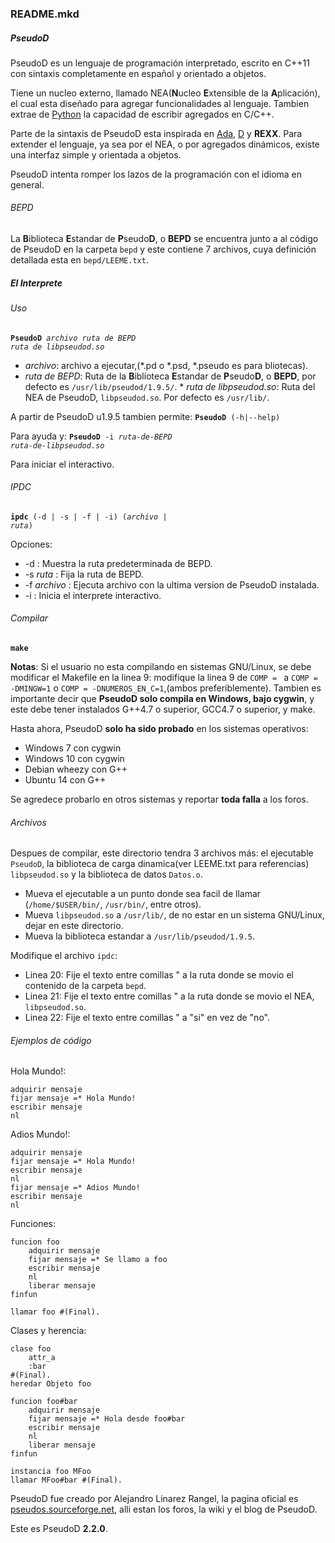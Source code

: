 ### README.mkd
##### PseudoD
PseudoD es un lenguaje de programación interpretado, escrito en C++11 con
sintaxis completamente en español y orientado a objetos.

Tiene un nucleo externo, llamado NEA(**N**ucleo **E**xtensible de la
**A**plicación), el cual esta diseñado para agregar funcionalidades al
lenguaje. Tambien extrae de [Python](https://www.python.org/ "Python.org")
la capacidad de escribir agregados en C/C++.

Parte de la sintaxis de PseudoD esta inspirada en
[Ada](http://es.wikipedia.org/wiki/Ada_%28lenguaje_de_programaci%C3%B3n%29 "Lenguaje de programacion Ada"),
[D](http://es.wikipedia.org/wiki/D_%28lenguaje_de_programaci%C3%B3n%29 "Lenguaje de programacion D")
y **REXX**. Para extender el lenguaje, ya sea por el NEA, o por agregados
dinámicos, existe una interfaz simple y orientada a objetos.

PseudoD intenta romper los lazos de la programación con el idioma en general.

###### BEPD

La **B**iblioteca **E**standar de **P**seudo**D**, o **BEPD** se
encuentra junto a al código de PseudoD en la carpeta `bepd` y este
contiene 7 archivos, cuya definición detallada esta en `bepd/LEEME.txt`.

##### El Interprete
###### Uso
<code>**PseudoD** *archivo* *ruta de BEPD* *ruta de libpseudod.so*</code>

* *archivo*: archivo a ejecutar,(*.pd o *.psd, *.pseudo es para bliotecas).
* *ruta de BEPD*: Ruta de la **B**iblioteca **E**standar de **P**seudo**D**,
o **BEPD**, por defecto es `/usr/lib/pseudod/1.9.5/`. * *ruta de libpseudod.so*:
Ruta del NEA de PseudoD, `libpseudod.so`. Por defecto es `/usr/lib/`.

A partir de PseudoD u1.9.5 tambien permite:
<code>**PseudoD** (\-h|\-\-help)</code>

Para ayuda y:
<code>**PseudoD** \-i *ruta-de-BEPD* *ruta-de-libpseudod.so*</code>

Para iniciar el interactivo.

###### IPDC
<code>**ipdc** (\-d | \-s | \-f | \-i) (*archivo* | *ruta*)</code>

Opciones:

* \-d : Muestra la ruta predeterminada de BEPD.
* \-s *ruta* : Fija la ruta de BEPD.
* \-f *archivo* : Ejecuta archivo con la ultima version de PseudoD instalada.
* \-i : Inicia el interprete interactivo.

###### Compilar
<code>**make**</code>

**Notas**: Si el usuario no esta compilando en sistemas GNU/Linux, se
debe modificar el Makefile en la linea 9: modifique la linea 9 de
`COMP = ` a `COMP = -DMINGW=1` o `COMP = -DNUMEROS_EN_C=1`,(ambos
preferiblemente). Tambien es importante decir que **PseudoD solo compila
en Windows, bajo cygwin**, y este debe tener instalados G++4.7 o superior,
GCC4.7 o superior, y make.

Hasta ahora, PseudoD **solo ha sido probado** en los sistemas operativos:

* Windows 7 con cygwin
* Windows 10 con cygwin
* Debian wheezy con G++
* Ubuntu 14 con G++

Se agredece probarlo en otros sistemas y reportar **toda falla** a los foros.

###### Archivos
Despues de compilar, este directorio tendra 3 archivos más: el ejecutable
`PseudoD`, la biblioteca de carga dinamica(ver LEEME.txt para referencias)
`libpseudod.so` y la biblioteca de datos `Datos.o`.

* Mueva el ejecutable a un punto donde sea facil de llamar (`/home/$USER/bin/`, `/usr/bin/`, entre otros).
* Mueva `libpseudod.so` a `/usr/lib/`, de no estar en un sistema GNU/Linux, dejar en este directorio.
* Mueva la biblioteca estandar a `/usr/lib/pseudod/1.9.5`.

Modifique el archivo `ipdc`:

* Linea 20: Fije el texto entre comillas " a la ruta donde se movio el contenido de la carpeta `bepd`.
* Linea 21: Fije el texto entre comillas " a la ruta donde se movio el NEA, `libpseudod.so`.
* Linea 22: Fije el texto entre comillas " a "si" en vez de "no".

###### Ejemplos de código

Hola Mundo!:
```
adquirir mensaje
fijar mensaje =* Hola Mundo!
escribir mensaje
nl
```

Adios Mundo!:
```
adquirir mensaje
fijar mensaje =* Hola Mundo!
escribir mensaje
nl
fijar mensaje =* Adios Mundo!
escribir mensaje
nl
```

Funciones:
```
funcion foo
    adquirir mensaje
    fijar mensaje =* Se llamo a foo
    escribir mensaje
    nl
    liberar mensaje
finfun

llamar foo #(Final).
```

Clases y herencia:
```
clase foo
    attr_a
    :bar
#(Final).
heredar Objeto foo

funcion foo#bar
    adquirir mensaje
    fijar mensaje =* Hola desde foo#bar
    escribir mensaje
    nl
    liberar mensaje
finfun

instancia foo MFoo
llamar MFoo#bar #(Final).
```

PseudoD fue creado por Alejandro Linarez Rangel, la pagina oficial es
[pseudos.sourceforge.net](http://www.sourceforge.net/projects/pseudod/),
alli estan los foros, la wiki y el blog de PseudoD.

Este es PseudoD **2.2.0**.

